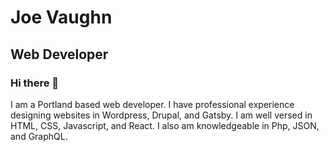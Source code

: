 # Joe Vaughn
## Web Developer
### Hi there 👋
I am a Portland based web developer. I have professional experience designing websites in Wordpress, Drupal, and Gatsby. I am well versed in HTML, CSS, Javascript, and React. I also am knowledgeable in Php, JSON, and GraphQL. 

<a href="https://twitter.com/JosephV12364390" class="social-link fa fa-twitter"></a>

<!--
**olethrosjv/olethrosjv** is a ✨ _special_ ✨ repository because its `README.md` (this file) appears on your GitHub profile.

Here are some ideas to get you started:

- 🔭 I’m currently working on ...
- 🌱 I’m currently learning ...
- 👯 I’m looking to collaborate on ...
- 🤔 I’m looking for help with ...
- 💬 Ask me about ...
- 📫 How to reach me: ...
- 😄 Pronouns: ...
- ⚡ Fun fact: ...


<a href="https://twitter.com/JosephV12364390" class="social-link fa fa-twitter"></a>

-->
